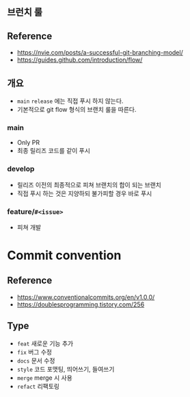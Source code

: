 ## 브런치 룰

## Reference
- https://nvie.com/posts/a-successful-git-branching-model/
- https://guides.github.com/introduction/flow/

## 개요
- `main` `release` 에는 직접 푸시 하지 않는다.
- 기본적으로 git flow 형식의 브랜치 룰을 따른다.

### main
- Only PR
- 최종 릴리즈 코드를 같이 푸시

### develop
- 릴리즈 이전의 최종적으로 피쳐 브랜치의 합이 되는 브랜치
- 직접 푸시 하는 것은 지양하되 불가피할 경우 바로 푸시

### feature/`#<issue>`
- 피쳐 개발


# Commit convention

## Reference
- https://www.conventionalcommits.org/en/v1.0.0/
- https://doublesprogramming.tistory.com/256


## Type
- `feat` 새로운 기능 추가
- `fix` 버그 수정
- `docs` 문서 수정
- `style` 코드 포맷팅, 띄어쓰기, 들여쓰기
- `merge` merge 시 사용
- `refact` 리팩토링
